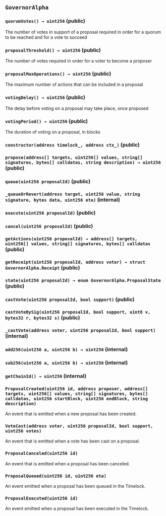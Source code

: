 ## `GovernorAlpha`






### `quorumVotes() → uint256` (public)

The number of votes in support of a proposal required in order for a quorum to be reached and for a vote to succeed



### `proposalThreshold() → uint256` (public)

The number of votes required in order for a voter to become a proposer



### `proposalMaxOperations() → uint256` (public)

The maximum number of actions that can be included in a proposal



### `votingDelay() → uint256` (public)

The delay before voting on a proposal may take place, once proposed



### `votingPeriod() → uint256` (public)

The duration of voting on a proposal, in blocks



### `constructor(address timelock_, address ctx_)` (public)





### `propose(address[] targets, uint256[] values, string[] signatures, bytes[] calldatas, string description) → uint256` (public)





### `queue(uint256 proposalId)` (public)





### `_queueOrRevert(address target, uint256 value, string signature, bytes data, uint256 eta)` (internal)





### `execute(uint256 proposalId)` (public)





### `cancel(uint256 proposalId)` (public)





### `getActions(uint256 proposalId) → address[] targets, uint256[] values, string[] signatures, bytes[] calldatas` (public)





### `getReceipt(uint256 proposalId, address voter) → struct GovernorAlpha.Receipt` (public)





### `state(uint256 proposalId) → enum GovernorAlpha.ProposalState` (public)





### `castVote(uint256 proposalId, bool support)` (public)





### `castVoteBySig(uint256 proposalId, bool support, uint8 v, bytes32 r, bytes32 s)` (public)





### `_castVote(address voter, uint256 proposalId, bool support)` (internal)





### `add256(uint256 a, uint256 b) → uint256` (internal)





### `sub256(uint256 a, uint256 b) → uint256` (internal)





### `getChainId() → uint256` (internal)






### `ProposalCreated(uint256 id, address proposer, address[] targets, uint256[] values, string[] signatures, bytes[] calldatas, uint256 startBlock, uint256 endBlock, string description)`

An event that is emitted when a new proposal has been created.



### `VoteCast(address voter, uint256 proposalId, bool support, uint256 votes)`

An event that is emitted when a vote has been cast on a proposal.



### `ProposalCanceled(uint256 id)`

An event that is emitted when a proposal has been canceled.



### `ProposalQueued(uint256 id, uint256 eta)`

An event emitted when a proposal has been queued in the Timelock.



### `ProposalExecuted(uint256 id)`

An event emitted when a proposal has been executed in the Timelock.



